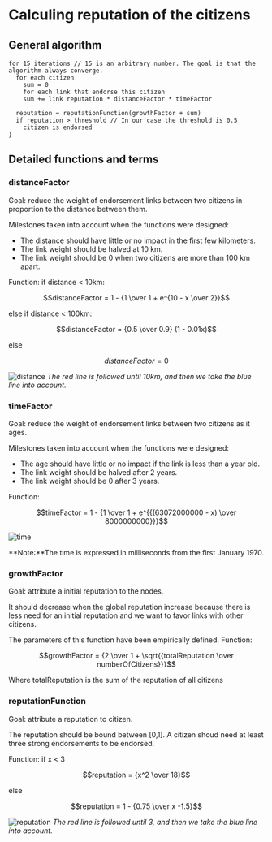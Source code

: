 # Calculing reputation of the citizens

## General algorithm
```
for 15 iterations // 15 is an arbitrary number. The goal is that the algorithm always converge.
  for each citizen
    sum = 0
    for each link that endorse this citizen
    sum += link reputation * distanceFactor * timeFactor

  reputation = reputationFunction(growthFactor + sum)
  if reputation > threshold // In our case the threshold is 0.5
    citizen is endorsed
}
```
## Detailed functions and terms
### distanceFactor
Goal: reduce the weight of endorsement links between two citizens in proportion to the distance between them.

Milestones taken into account when the functions were designed:
 - The distance should have little or no impact in the first few kilometers.
 - The link weight should be halved at 10 km.
 - The link weight should be 0 when two citizens are more than 100 km apart.

Function:
if distance < 10km:

```math
distanceFactor = 1 -  {1 \over 1 + e^{10 - x \over 2}}
```
else if distance < 100km:

```math
distanceFactor = {0.5 \over 0.9} (1 - 0.01x)
```

else
```math
distanceFactor = 0
```
![distance](https://github.com/directdemocracy-vote/judge/assets/25938827/312023dc-4bc0-4fb7-831c-227e3822023a)
*The red line is followed until 10km, and then we take the blue line into account.*

### timeFactor
Goal: reduce the weight of endorsement links between two citizens as it ages.

Milestones taken into account when the functions were designed:
 - The age should have little or no impact if the link is less than a year old.
 - The link weight should be halved after 2 years.
 - The link weight should be 0 after 3 years.

Function:
```math
timeFactor = 1 -  {1 \over 1 + e^{{(63072000000 - x) \over 8000000000}}}
```

![time](https://github.com/directdemocracy-vote/judge/assets/25938827/6fdd6625-ffaa-4b73-96ec-8b9de1dbfeeb)

**Note:**The time is expressed in milliseconds from the first January 1970.

### growthFactor
Goal: attribute a initial reputation to the nodes.

It should decrease when the global reputation increase because there is less need for an initial reputation and we want to favor links with other citizens.

The parameters of this function have been empirically defined.
Function:
```math
growthFactor = {2 \over 1 + \sqrt{{totalReputation \over numberOfCitizens}}}
```
Where totalReputation is the sum of the reputation of all citizens

### reputationFunction

Goal: attribute a reputation to citizen.

The reputation should be bound between [0,1].
A citizen shoud need at least three strong endorsements to be endorsed.

Function:
if x < 3
```math
reputation  = {x^2 \over 18}
```
else
```math
reputation = 1 - {0.75 \over x -1.5}
```
![reputation](https://github.com/directdemocracy-vote/judge/assets/25938827/7308ea10-e0a1-4958-ac19-faa38109160d)
*The red line is followed until 3, and then we take the blue line into account.*
